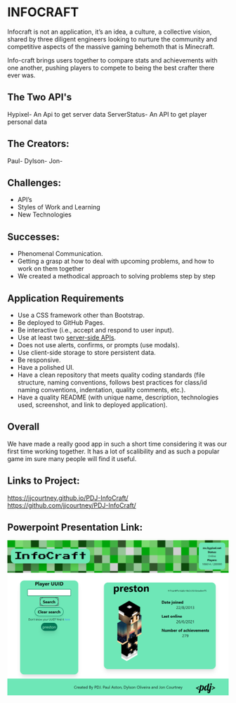 # INFOCRAFT

Infocraft is not an application, it’s an idea, a culture, a collective vision, shared by three diligent engineers looking to nurture the community and competitive aspects of the massive gaming behemoth that is Minecraft. 

Info-craft brings users together to compare stats and achievements with one another, pushing players to compete to being the best crafter there ever was.

## The Two API's

Hypixel- An Api to get server data
ServerStatus- An API to get player personal data

## The Creators:

Paul- 
Dylson-
Jon-

## Challenges:

* API’s
* Styles of Work and Learning
* New Technologies


## Successes:

* Phenomenal Communication.
* Getting a grasp at how to deal with upcoming problems, and how to work on them together
* We created a methodical approach to solving problems step by step

## Application Requirements

* Use a CSS framework other than Bootstrap.
* Be deployed to GitHub Pages.
* Be interactive (i.e., accept and respond to user input).
* Use at least two [server-side APIs](https://coding-boot-camp.github.io/full-stack/apis/api-resources).
* Does not use alerts, confirms, or prompts (use modals).
* Use client-side storage to store persistent data.
* Be responsive.
* Have a polished UI.
* Have a clean repository that meets quality coding standards (file structure, naming conventions, follows best practices for class/id naming conventions, indentation, quality comments, etc.).
* Have a quality README (with unique name, description, technologies used, screenshot, and link to deployed application).

## Overall

We have made a really good app in such a short time considering it was our first time working together. It has a lot of scalibility and as such a popular game im sure many people will find it useful.

## Links to Project:

https://jjcourtney.github.io/PDJ-InfoCraft/ \
https://github.com/jjcourtney/PDJ-InfoCraft/

## Powerpoint Presentation Link:

![Webpage Screenshot](./assets/images/InfoCraftScreenShot.png)
